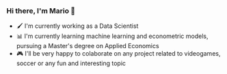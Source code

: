 ### Hi there, I'm Mario 👋

- 🖌 I'm currently working as a Data Scientist 
- 📊 I'm currently learning machine learning and econometric models, pursuing a Master's degree on Applied Economics
- 🎮 I'll be very happy to colaborate on any project related to videogames, soccer or any fun and interesting topic    
<!--
**moemedina/moemedina** is a ✨ _special_ ✨ repository because its `README.md` (this file) appears on your GitHub profile.

Here are some ideas to get you started:

- 🔭 I’m currently working on ...
- 🌱 I’m currently learning ...
- 👯 I’m looking to collaborate on ...
- 🤔 I’m looking for help with ...
- 💬 Ask me about ...
- 📫 How to reach me: ...
- 😄 Pronouns: ...
- ⚡ Fun fact: ...
-->
